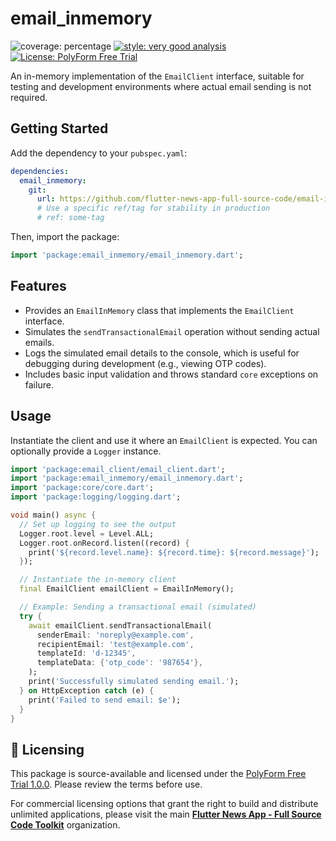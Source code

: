 # email_inmemory

![coverage: percentage](https://img.shields.io/badge/coverage-100-green)
[![style: very good analysis](https://img.shields.io/badge/style-very_good_analysis-B22C89.svg)](https://pub.dev/packages/very_good_analysis)
[![License: PolyForm Free Trial](https://img.shields.io/badge/License-PolyForm%20Free%20Trial-blue)](https://polyformproject.org/licenses/free-trial/1.0.0)

An in-memory implementation of the `EmailClient` interface, suitable for testing and development environments where actual email sending is not required.

## Getting Started

Add the dependency to your `pubspec.yaml`:

```yaml
dependencies:
  email_inmemory:
    git:
      url: https://github.com/flutter-news-app-full-source-code/email-inmemory.git
      # Use a specific ref/tag for stability in production
      # ref: some-tag
```

Then, import the package:

```dart
import 'package:email_inmemory/email_inmemory.dart';
```

## Features

*   Provides an `EmailInMemory` class that implements the `EmailClient` interface.
*   Simulates the `sendTransactionalEmail` operation without sending actual emails.
*   Logs the simulated email details to the console, which is useful for debugging during development (e.g., viewing OTP codes).
*   Includes basic input validation and throws standard `core` exceptions on failure.

## Usage

Instantiate the client and use it where an `EmailClient` is expected. You can optionally provide a `Logger` instance.

```dart
import 'package:email_client/email_client.dart';
import 'package:email_inmemory/email_inmemory.dart';
import 'package:core/core.dart';
import 'package:logging/logging.dart';

void main() async {
  // Set up logging to see the output
  Logger.root.level = Level.ALL;
  Logger.root.onRecord.listen((record) {
    print('${record.level.name}: ${record.time}: ${record.message}');
  });

  // Instantiate the in-memory client
  final EmailClient emailClient = EmailInMemory();

  // Example: Sending a transactional email (simulated)
  try {
    await emailClient.sendTransactionalEmail(
      senderEmail: 'noreply@example.com',
      recipientEmail: 'test@example.com',
      templateId: 'd-12345',
      templateData: {'otp_code': '987654'},
    );
    print('Successfully simulated sending email.');
  } on HttpException catch (e) {
    print('Failed to send email: $e');
  }
}
```




## 🔑 Licensing

This package is source-available and licensed under the [PolyForm Free Trial 1.0.0](LICENSE). Please review the terms before use.

For commercial licensing options that grant the right to build and distribute unlimited applications, please visit the main [**Flutter News App - Full Source Code Toolkit**](https://github.com/flutter-news-app-full-source-code) organization.
